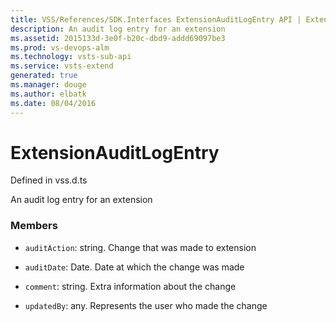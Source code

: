 ```yaml
---
title: VSS/References/SDK.Interfaces ExtensionAuditLogEntry API | Extensions for Visual Studio Team Services
description: An audit log entry for an extension
ms.assetid: 2015133d-3e0f-b20c-dbd9-addd69097be3
ms.prod: vs-devops-alm
ms.technology: vsts-sub-api
ms.service: vsts-extend
generated: true
ms.manager: douge
ms.author: elbatk
ms.date: 08/04/2016
---
```


# ExtensionAuditLogEntry

Defined in vss.d.ts


An audit log entry for an extension 

### Members

* `auditAction`: string. Change that was made to extension

* `auditDate`: Date. Date at which the change was made

* `comment`: string. Extra information about the change

* `updatedBy`: any. Represents the user who made the change

